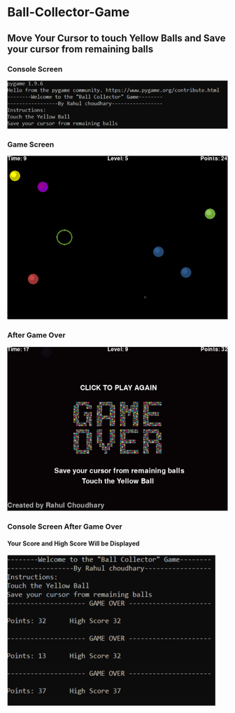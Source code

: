 # Ball-Collector-Game
## Move Your Cursor to touch Yellow Balls and Save your cursor from remaining balls
### Console Screen
![Screenshot](ss/1.png)
### Game Screen
![Screenshot](ss/2.png)
### After Game Over
![Screenshot](ss/3.png)
### Console Screen After Game Over
#### Your Score and High Score Will be Displayed
![Screenshot](ss/4.png)
